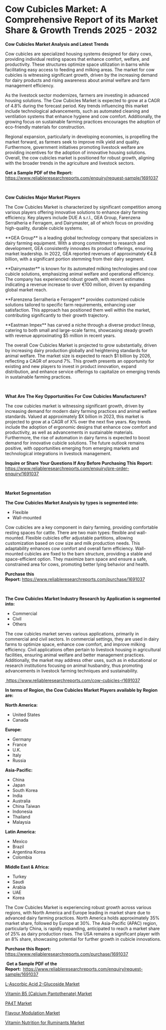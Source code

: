<p><h1>Cow Cubicles Market: A Comprehensive Report of its Market Share & Growth Trends 2025 - 2032</h1></p><p><strong>Cow Cubicles Market Analysis and Latest Trends</strong></p>
<p><p>Cow cubicles are specialized housing systems designed for dairy cows, providing individual resting spaces that enhance comfort, welfare, and productivity. These structures optimize space utilization in barns while facilitating easy access to feeding and milking areas. The market for cow cubicles is witnessing significant growth, driven by the increasing demand for dairy products and rising awareness about animal welfare and farm management efficiency.</p><p>As the livestock sector modernizes, farmers are investing in advanced housing solutions. The Cow Cubicles Market is expected to grow at a CAGR of 4.8% during the forecast period. Key trends influencing this market include technological advancements, such as automated cleaning and ventilation systems that enhance hygiene and cow comfort. Additionally, the growing focus on sustainable farming practices encourages the adoption of eco-friendly materials for construction.</p><p>Regional expansion, particularly in developing economies, is propelling the market forward, as farmers seek to improve milk yield and quality. Furthermore, government initiatives promoting livestock welfare are providing incentives for the adoption of innovative housing solutions. Overall, the cow cubicles market is positioned for robust growth, aligning with the broader trends in the agriculture and livestock sectors.</p></p>
<p><strong>Get a Sample PDF of the Report:&nbsp;</strong> <a href="https://www.reliableresearchreports.com/enquiry/request-sample/1691037?utm_campaign=34&utm_medium=2&utm_source=Github&utm_content=ia&utm_term=26032025&utm_id=cow-cubicles">https://www.reliableresearchreports.com/enquiry/request-sample/1691037</a></p>
<p>&nbsp;</p>
<p><strong>Cow Cubicles Major Market Players</strong></p>
<p><p>The Cow Cubicles Market is characterized by significant competition among various players offering innovative solutions to enhance dairy farming efficiency. Key players include DUE A s.r.l., GEA Group, Farenzena Serralheria e Ferragem, and Dairymaster, all of which focus on providing high-quality, durable cubicle systems.</p><p>**GEA Group** is a leading global technology company that specializes in dairy farming equipment. With a strong commitment to research and development, GEA consistently innovates its product offerings, ensuring market leadership. In 2022, GEA reported revenues of approximately €4.8 billion, with a significant portion stemming from their dairy segment.</p><p>**Dairymaster** is known for its automated milking technologies and cow cubicle solutions, emphasizing animal welfare and operational efficiency. The company has experienced robust growth, with recent estimates indicating a revenue increase to over €100 million, driven by expanding global market reach.</p><p>**Farenzena Serralheria e Ferragem** provides customized cubicle solutions tailored to specific farm requirements, enhancing user satisfaction. This approach has positioned them well within the market, contributing significantly to their growth trajectory.</p><p>**Eastman Impex** has carved a niche through a diverse product lineup, catering to both small and large-scale farms, showcasing steady growth with revenue approximating $5 million in recent years. </p><p>The overall Cow Cubicles Market is projected to grow substantially, driven by increasing dairy production globally and heightening standards for animal welfare. The market size is expected to reach $1 billion by 2026, reflecting a CAGR of around 7%. This growth presents an opportunity for existing and new players to invest in product innovation, expand distribution, and enhance service offerings to capitalize on emerging trends in sustainable farming practices.</p></p>
<p>&nbsp;</p>
<p><strong>What Are The Key Opportunities For Cow Cubicles Manufacturers?</strong></p>
<p><p>The cow cubicles market is witnessing significant growth, driven by increasing demand for modern dairy farming practices and animal welfare standards. Valued at approximately $X billion in 2023, this market is projected to grow at a CAGR of X% over the next five years. Key trends include the adoption of ergonomic designs that enhance cow comfort and productivity, as well as advancements in sustainable materials. Furthermore, the rise of automation in dairy farms is expected to boost demand for innovative cubicle solutions. The future outlook remains positive, with opportunities emerging from emerging markets and technological integrations in livestock management.</p></p>
<p><strong>Inquire or Share Your Questions If Any Before Purchasing This Report:</strong> <a href="https://www.reliableresearchreports.com/enquiry/pre-order-enquiry/1691037?utm_campaign=34&utm_medium=2&utm_source=Github&utm_content=ia&utm_term=26032025&utm_id=cow-cubicles">https://www.reliableresearchreports.com/enquiry/pre-order-enquiry/1691037</a></p>
<p>&nbsp;</p>
<p><strong>Market Segmentation</strong></p>
<p><strong>The Cow Cubicles Market Analysis by types is segmented into:</strong></p>
<p><ul><li>Flexible</li><li>Wall-mounted</li></ul></p>
<p><p>Cow cubicles are a key component in dairy farming, providing comfortable resting spaces for cattle. There are two main types: flexible and wall-mounted. Flexible cubicles offer adjustable partitions, allowing customization based on cow size and milk production needs. This adaptability enhances cow comfort and overall farm efficiency. Wall-mounted cubicles are fixed to the barn structure, providing a stable and space-efficient option. They maximize barn space and ensure a safe, constrained area for cows, promoting better lying behavior and health.</p></p>
<p><strong>Purchase this Report:&nbsp;</strong><a href="https://www.reliableresearchreports.com/purchase/1691037?utm_campaign=34&utm_medium=2&utm_source=Github&utm_content=ia&utm_term=26032025&utm_id=cow-cubicles">https://www.reliableresearchreports.com/purchase/1691037</a></p>
<p>&nbsp;</p>
<p><strong>The Cow Cubicles Market Industry Research by Application is segmented into:</strong></p>
<p><ul><li>Commercial</li><li>Civil</li><li>Others</li></ul></p>
<p><p>The cow cubicles market serves various applications, primarily in commercial and civil sectors. In commercial settings, they are used in dairy farms to optimize space, enhance cow comfort, and improve milking efficiency. Civil applications often pertain to livestock housing in agricultural facilities, ensuring animal welfare and better management practices. Additionally, the market may address other uses, such as in educational or research institutions focusing on animal husbandry, thus promoting advancements in livestock farming techniques and sustainability.</p></p>
<p><a href="https://www.reliableresearchreports.com/cow-cubicles-r1691037?utm_campaign=34&utm_medium=2&utm_source=Github&utm_content=ia&utm_term=26032025&utm_id=cow-cubicles">&nbsp;https://www.reliableresearchreports.com/cow-cubicles-r1691037</a></p>
<p><strong>In terms of Region, the Cow Cubicles Market Players available by Region are:</strong></p>
<p>
    <p> <strong> North America: </strong>
        <ul>
            <li>United States</li>
            <li>Canada</li>
        </ul>
        </p> 
    <p> <strong> Europe: </strong>
        <ul>
            <li>Germany</li>
            <li>France</li>
            <li>U.K.</li>
            <li>Italy</li>
            <li>Russia</li>
        </ul>
        </p> 
    <p> <strong> Asia-Pacific: </strong>
        <ul>
            <li>China</li>
            <li>Japan</li>
            <li>South Korea</li>
            <li>India</li>
            <li>Australia</li>
            <li>China Taiwan</li>
            <li>Indonesia</li>
            <li>Thailand</li>
            <li>Malaysia</li>
        </ul>
        </p> 
    <p> <strong> Latin America: </strong>
        <ul>
            <li>Mexico</li>
            <li>Brazil</li>
            <li>Argentina Korea</li>
            <li>Colombia</li>
        </ul>
        </p> 
    <p> <strong> Middle East & Africa: </strong>
        <ul>
            <li>Turkey</li>
            <li>Saudi</li>
            <li>Arabia</li>
            <li>UAE</li>
            <li>Korea</li>
        </ul>
    </p>
    </p>
<p><p>The Cow Cubicles Market is experiencing robust growth across various regions, with North America and Europe leading in market share due to advanced dairy farming practices. North America holds approximately 35% market share, followed by Europe at 30%. The Asia-Pacific (APAC) region, particularly China, is rapidly expanding, anticipated to reach a market share of 25% as dairy production rises. The USA remains a significant player with an 8% share, showcasing potential for further growth in cubicle innovations.</p></p>
<p><strong>Purchase this Report: </strong><a href="https://www.reliableresearchreports.com/purchase/1691037?utm_campaign=34&utm_medium=2&utm_source=Github&utm_content=ia&utm_term=26032025&utm_id=cow-cubicles">https://www.reliableresearchreports.com/purchase/1691037</a></p>
<p>&nbsp;<strong>Get a Sample PDF of the Report:&nbsp;&nbsp;</strong><a href="https://www.reliableresearchreports.com/enquiry/request-sample/1691037?utm_campaign=34&utm_medium=2&utm_source=Github&utm_content=ia&utm_term=26032025&utm_id=cow-cubicles">https://www.reliableresearchreports.com/enquiry/request-sample/1691037</a></p>
<p><strong></strong></p>
<p><p><a href="https://github.com/baetahassaz6/Market-Research-Report-List-1/blob/main/l-ascorbic-acid-2-glucoside-market.md?utm_campaign=34&utm_medium=2&utm_source=Github&utm_content=ia&utm_term=26032025&utm_id=cow-cubicles">L-Ascorbic Acid 2-Glucoside Market</a></p><p><a href="https://github.com/koskasislo39/Market-Research-Report-List-1/blob/main/vitamin-b5-calcium-pantothenate-market.md?utm_campaign=34&utm_medium=2&utm_source=Github&utm_content=ia&utm_term=26032025&utm_id=cow-cubicles">Vitamin B5 (Calcium Pantothenate) Market</a></p><p><a href="https://github.com/mabutironaldo/Market-Research-Report-List-7/blob/main/pa4t-market.md?utm_campaign=34&utm_medium=2&utm_source=Github&utm_content=ia&utm_term=26032025&utm_id=cow-cubicles">PA4T Market</a></p><p><a href="https://github.com/seyalshudae7/Market-Research-Report-List-1/blob/main/flavour-modulation-market.md?utm_campaign=34&utm_medium=2&utm_source=Github&utm_content=ia&utm_term=26032025&utm_id=cow-cubicles">Flavour Modulation Market</a></p><p><a href="https://github.com/oliffzillamv/Market-Research-Report-List-1/blob/main/vitamin-nutrition-for-ruminants-market.md?utm_campaign=34&utm_medium=2&utm_source=Github&utm_content=ia&utm_term=26032025&utm_id=cow-cubicles">Vitamin Nutrition for Ruminants Market</a></p></p>